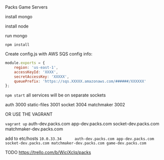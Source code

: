 Packs Game Servers

install mongo

install node

run mongo

``npm install``

Create config.js with AWS SQS config info:

```javascript
module.exports = {
	region: 'us-east-1',
	accessKeyId: 'XXXX',
	secretAccessKey: 'XXXXX',
	queuePrefix: 'https://sqs.XXXXX.amazonaws.com/######/XXXXXX'
};
```

``npm start``
all services will be on separate sockets

auth			3000
static-files	3001
socket			3004
matchmaker 		3002


OR USE THE VAGRANT

``vagrant up``
auth-dev.packs.com
app-dev.packs.com
socket-dev.packs.com
matchmaker-dev.packs.com

add to etc/hosts
``10.0.33.34      auth-dev.packs.com app-dev.packs.com socket-dev.packs.com matchmaker-dev.packs.com game-dev.packs.com``

TODO
https://trello.com/b/WiciXcIq/packs